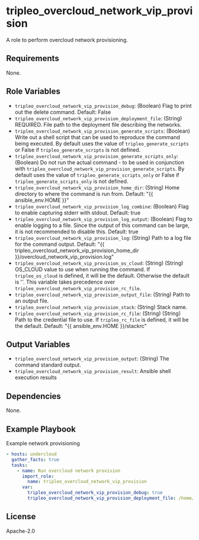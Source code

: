 tripleo_overcloud_network_vip_provision
=========

A role to perform overcloud network provisioning.

Requirements
------------

None.

Role Variables
--------------

* `tripleo_overcloud_network_vip_provision_debug`: (Boolean) Flag to print out the delete command. Default: False
* `tripleo_overcloud_network_vip_provision_deployment_file`: (String) REQUIRED. File path to the deployment file describing the networks.
* `tripleo_overcloud_network_vip_provision_generate_scripts`: (Boolean) Write out a shell script that can be used to reproduce the command being executed. By default uses the value of `tripleo_generate_scripts` or False if `tripleo_generate_scripts` is not defined.
* `tripleo_overcloud_network_vip_provision_generate_scripts_only`: (Boolean) Do not run the actual command - to be used in conjunction with `tripleo_overcloud_network_vip_provision_generate_scripts`. By default uses the value of `tripleo_generate_scripts_only` or False if `tripleo_generate_scripts_only` is not defined.
* `tripleo_overcloud_network_vip_provision_home_dir`: (String) Home directory to where the command is run from. Default: "{{ ansible_env.HOME }}"
* `tripleo_overcloud_network_vip_provision_log_combine`: (Boolean) Flag to enable capturing stderr with stdout. Default: true
* `tripleo_overcloud_network_vip_provision_log_output`: (Boolean) Flag to enable logging to a file. Since the output of this command can be large, it is not recommended to disable this. Default: true
* `tripleo_overcloud_network_vip_provision_log`: (String) Path to a log file for the command output. Default: "{{ tripleo_overcloud_network_vip_provision_home_dir }}/overcloud_network_vip_provision.log"
* `tripleo_overcloud_network_vip_provision_os_cloud`: (String) (String) OS_CLOUD value to use when running the command. If `tripleo_os_cloud` is defined, it will be the default. Otherwise the default is ''. This variable takes precedence over `tripleo_overcloud_network_vip_provision_rc_file`.
* `tripleo_overcloud_network_vip_provision_output_file`: (String) Path to an output file.
* `tripleo_overcloud_network_vip_provision_stack`: (String) Stack name.
* `tripleo_overcloud_network_vip_provision_rc_file`: (String) (String) Path to the credential file to use. If `tripleo_rc_file` is defined, it will be the default. Default: "{{ ansible_env.HOME }}/stackrc"

Output Variables
----------------

* `tripleo_overcloud_network_vip_provision_output`: (String) The command standard output.
* `tripleo_overcloud_network_vip_provision_result`: Ansible shell execution results

Dependencies
------------

None.

Example Playbook
----------------

Example network provisioning

```yaml
- hosts: undercloud
  gather_facts: true
  tasks:
    - name: Run overcloud network provision
      import_role:
        name: tripleo_overcloud_network_vip_provision
      var:
        tripleo_overcloud_network_vip_provision_debug: true
        tripleo_overcloud_network_vip_provision_deployment_file: /home/stack/network-data.yaml
```

License
-------

Apache-2.0
